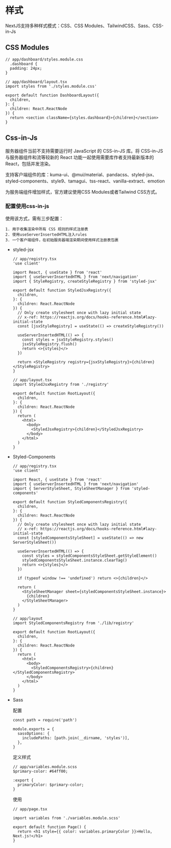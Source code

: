 # 样式

  NextJS支持多种样式模式：CSS、CSS Modules、TailwindCSS、Sass、CSS-in-Js

## CSS Modules

  ```
  // app/dashboard/styles.module.css
    .dashboard {
    padding: 24px;
  }
  ```

  ```
  // app/dashboard/layout.tsx
  import styles from './styles.module.css'
 
  export default function DashboardLayout({
    children,
  }: {
    children: React.ReactNode
  }) {
    return <section className={styles.dashboard}>{children}</section>
  }
  ```

## Css-in-Js

  服务器组件当前不支持需要运行时 JavaScript 的 CSS-in-JS 库。将 CSS-in-JS 与服务器组件和流等较新的 React 功能一起使用需要库作者支持最新版本的 React，包括并发渲染。

  支持客户端组件的库：kuma-ui、@mui/material、pandacss、styled-jsx、styled-components、style9、tamagui、tss-react、vanilla-extract、emotion

  为服务端组件增加样式，官方建议使用CSS Modules或者Tailwind CSS方式。


### 配置使用css-in-js

  使用该方式，需有三步配置：

    1. 用于收集渲染中所有 CSS 规则的样式注册表
    2. 使用useServerInsertedHTML注入rules
    3. 一个客户端组件，在初始服务器端渲染期间使用样式注册表包裹

  - styled-jsx

    ```
    // app/registry.tsx
    'use client'
 
    import React, { useState } from 'react'
    import { useServerInsertedHTML } from 'next/navigation'
    import { StyleRegistry, createStyleRegistry } from 'styled-jsx'
    
    export default function StyledJsxRegistry({
      children,
    }: {
      children: React.ReactNode
    }) {
      // Only create stylesheet once with lazy initial state
      // x-ref: https://reactjs.org/docs/hooks-reference.html#lazy-initial-state
      const [jsxStyleRegistry] = useState(() => createStyleRegistry())
    
      useServerInsertedHTML(() => {
        const styles = jsxStyleRegistry.styles()
        jsxStyleRegistry.flush()
        return <>{styles}</>
      })
    
      return <StyleRegistry registry={jsxStyleRegistry}>{children}</StyleRegistry>
    }
    ```

    ```
    // app/layout.tsx
    import StyledJsxRegistry from './registry'
 
    export default function RootLayout({
      children,
    }: {
      children: React.ReactNode
    }) {
      return (
        <html>
          <body>
            <StyledJsxRegistry>{children}</StyledJsxRegistry>
          </body>
        </html>
      )
    }
    ```

  - Styled-Components

    ```
    // app/registry.tsx
    'use client'
 
    import React, { useState } from 'react'
    import { useServerInsertedHTML } from 'next/navigation'
    import { ServerStyleSheet, StyleSheetManager } from 'styled-components'
    
    export default function StyledComponentsRegistry({
      children,
    }: {
      children: React.ReactNode
    }) {
      // Only create stylesheet once with lazy initial state
      // x-ref: https://reactjs.org/docs/hooks-reference.html#lazy-initial-state
      const [styledComponentsStyleSheet] = useState(() => new ServerStyleSheet())
    
      useServerInsertedHTML(() => {
        const styles = styledComponentsStyleSheet.getStyleElement()
        styledComponentsStyleSheet.instance.clearTag()
        return <>{styles}</>
      })
    
      if (typeof window !== 'undefined') return <>{children}</>
    
      return (
        <StyleSheetManager sheet={styledComponentsStyleSheet.instance}>
          {children}
        </StyleSheetManager>
      )
    }
    ```

    ```
    // app/layout
    import StyledComponentsRegistry from './lib/registry'
    
    export default function RootLayout({
      children,
    }: {
      children: React.ReactNode
    }) {
      return (
        <html>
          <body>
            <StyledComponentsRegistry>{children}</StyledComponentsRegistry>
          </body>
        </html>
      )
    }
    ```

  - Sass

    配置

      ```
      const path = require('path')
 
      module.exports = {
        sassOptions: {
          includePaths: [path.join(__dirname, 'styles')],
        },
      }
      ```
    
    定义样式

      ```
      // app/variables.module.scss
      $primary-color: #64ff00;
 
      :export {
        primaryColor: $primary-color;
      }
      ```
    
    使用

      ```
      // app/page.tsx
 
      import variables from './variables.module.scss'
      
      export default function Page() {
        return <h1 style={{ color: variables.primaryColor }}>Hello, Next.js!</h1>
      }
      ```
